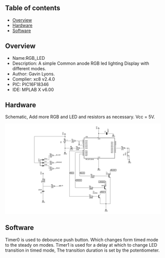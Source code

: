 Table of contents
---------------------------

  * [Overview](#overview)
  * [Hardware](#hardware)
  * [Software](#software)


Overview
--------------------------------------------
* Name:RGB_LED
* Description:
	A simple Common anode RGB led lighting Display with different modes.
* Author: Gavin Lyons.
* Complier: xc8 v2.4.0
* PIC: PIC16F18346
* IDE:  MPLAB X v6.00


Hardware
------------------------

Schematic, Add more RGB and LED and resistors as necessary. Vcc = 5V.

![ schematic ](https://github.com/gavinlyonsrepo/pic_16F18346_projects/blob/master/images/rgbled/rgbled.png)


Software
---------------------------------

Timer0 is used to debounce  push button. Which changes form timed mode to the steady on modes. Timer1 is used for a delay at which to  change LED transition in timed mode, 
The transition duration is set by the potentiometer. 
